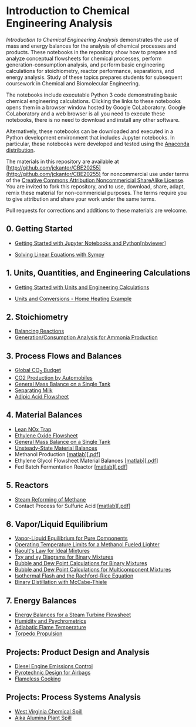 # Introduction to Chemical Engineering Analysis

_Introduction to Chemical Engineering Analysis_ demonstrates the use of mass and energy balances for the analysis of chemical processes and products. These notebooks in the repository show how to prepare and analyze conceptual flowsheets for chemical processes, perform generation-consumption analysis, and perform basic engineering calculations for stoichiometry, reactor performance, separations, and energy analysis. Study of these topics prepares students for subsequent coursework in Chemical and Biomolecular Engineering.

The notebooks include executable Python 3 code demonstrating basic chemical engineering calculations. Clicking the links to these notebooks opens them in a browser window hosted by Google CoLaboratory. Google CoLaboratory and a web browser is all you need to execute these notebooks, there is no need to download and install any other software. 

Alternatively, these notebooks can be downloaded and executed in a Python development environment that includes Jupyter notebooks. In particular, these notebooks were developed and tested using the [Anaconda distribution](https://www.anaconda.com/download/).

The materials in this repository are available at [http://github.com/jckantor/CBE20255](http://github.com/jckantor/CBE20255) for noncommercial use under terms of the [Creative Commons Attribution Noncommericial ShareAlike License](http://creativecommons.org/licenses/by-nc-sa/4.0/). You are invited to fork this repository, and to use, download, share, adapt, remix these material for non-commericial purposes. The terms require you to give attribution and share your work under the same terms. 

Pull requests for corrections and additions to these materials are welcome.

## 0. Getting Started

* [Getting Started with Jupyter Notebooks and Python](https://colab.research.google.com/github/jckantor/CBE20255/blob/master/notebooks/Getting_Started_with_Jupyter_Notebooks_and_Python.ipynb)[[nbviewer](https://nbviewer.jupyter.org/github/jckantor/CBE20255/blob/master/notebooks/Getting_Started_with_Jupyter_Notebooks_and_Python.ipynb)]

* [Solving Linear Equations with Sympy](https://colab.research.google.com/github/jckantor/CBE20255/blob/master/notebooks/Solving_Linear_Equations_with_Sympy.ipynb)

## 1. Units, Quantities, and Engineering Calculations

* [Getting Started with Units and Engineering Calculations](https://colab.research.google.com/github/jckantor/CBE20255/blob/master/notebooks/Units_and_Engineering_Calculations.ipynb)

* [Units and Conversions - Home Heating Example](https://colab.research.google.com/github/jckantor/CBE20255/blob/master/Units_and_Conversions_Home_Heating_Example.ipynb)

## 2. Stoichiometry

* [Balancing Reactions](https://colab.research.google.com/github/jckantor/CBE20255/blob/master/notebooks/Balancing%20Reactions.ipynb)
* [Generation/Consumption Analysis for Ammonia Production](https://colab.research.google.com/jckantor/CBE20255/blob/master/notebooks/Generation%20Consumption%20Analysis%20for%20Ammonia%20Production.ipynb)

## 3. Process Flows and Balances

* [Global CO<sub>2</sub> Budget](https://colab.research.google.com/github/jckantor/CBE20255/blob/master/notebooks/Global%20CO2%20Budget.ipynb)
* [CO2 Production by Automobiles](https://colab.research.google.com/github/jckantor/CBE20255/blob/master/notebooks/CO2%20Production%20by%20Automobiles.ipynb)
* [General Mass Balance on a Single Tank](https://colab.research.google.com/github/jckantor/CBE20255/blob/master/notebooks/General%20Mass%20Balance%20on%20a%20Single%20Tank.ipynb)
* [Separating Milk](https://colab.research.google.com/github/jckantor/CBE20255/blob/master/notebooks/Separating_Milk.ipynb)
* [Adipic Acid Flowsheet](https://colab.research.google.com/github/jckantor/CBE20255/blob/master/notebooks/Adipic%20Acid%20Flowsheet.ipynb)

## 4. Material Balances

* [Lean NOx Trap](https://colab.research.google.com/github/jckantor/CBE20255/blob/master/notebooks/Lean%20NOx%20Trap.ipynb)
* [Ethylene Oxide Flowsheet](https://colab.research.google.com/github/jckantor/CBE20255/blob/master/notebooks/Ethylene%20Oxide%20Flowsheet.ipynb)
* [General Mass Balance on a Single Tank](https://colab.research.google.com/github/jckantor/CBE20255/blob/master/notebooks/General%20Mass%20Balance%20on%20a%20Single%20Tank.ipynb)
* [Unsteady-State Material Balances](https://colab.research.google.com/github/jckantor/CBE20255/blob/master/notebooks/Unsteady-State%20Material%20Balances.ipynb)
* Methanol Production [[matlab](https://github.com/jckantor/CBE20255/blob/master/matlab/Methanol_Production.m)][[.pdf](http://jckantor.github.com/CBE20255/pdf/Methanol_Production.pdf)]
* Ethylene Glycol Flowsheet Material Balances [[matlab](https://github.com/jckantor/CBE20255/blob/master/matlab/Ethylene_Glycol_Flowsheet_Material_Balances.m)][[.pdf](http://jckantor.github.com/CBE20255/pdf/Ethylene_Glycol_Flowsheet_Material_Balances.pdf)]
* Fed Batch Fermentation Reactor [[matlab](https://github.com/jckantor/CBE20255/blob/master/matlab/Fed_Batch_Fermentation_Reactor.m)][[.pdf](http://jckantor.github.com/CBE20255/pdf/Fed_Batch_Fermentation_Reactor.pdf)]

## 5. Reactors

* [Steam Reforming of Methane](https://colab.research.google.com/github/jckantor/CBE20255/blob/master/notebooks/Steam%20Reforming%20of%20Methane.ipynb)
* Contact Process for Sulfuric Acid [[matlab](https://github.com/jckantor/CBE20255/blob/master/matlab/Contact_Process_for_Sulfuric_Acid.m)][[.pdf](http://jckantor.github.com/CBE20255/pdf/Contact_Process_for_Sulfuric_Acid.pdf)]

## 6. Vapor/Liquid Equilibrium

* [Vapor-Liquid Equilibrium for Pure Components](https://colab.research.google.com/github/jckantor/CBE20255/blob/master/notebooks/Vapor-Liquid%20Equilibrium%20for%20a%20Pure%20Component.ipynb)
* [Operating Temperature Limits for a Methanol Fueled Lighter](https://colab.research.google.com/github/jckantor/CBE20255/blob/master/notebooks/Operating%20Temperature%20Limits%20for%20a%20Methanol%20Fueled%20Lighter.ipynb)
* [Raoult's Law for Ideal Mixtures](https://colab.research.google.com/github/jckantor/CBE20255/blob/master/notebooks/Raoult's_Law_for_Ideal_Mixtures.ipynb)
* [Txy and xy Diagrams for Binary Mixtures](https://colab.research.google.com/github/jckantor/CBE20255/blob/master/notebooks/Txy_and_xy_Diagrams_for_Binary_Mixtures.ipynb)
* [Bubble and Dew Point Calculations for Binary Mixtures](https://colab.research.google.com/github/jckantor/CBE20255/blob/master/notebooks/Bubble%20and%20Dew%20Point%20Calculations%20for%20Binary%20Mixtures.ipynb)
* [Bubble and Dew Point Calculations for Multicomponent Mixtures](https://colab.research.google.com/github/jckantor/CBE20255/blob/master/notebooks/Bubble%20and%20Dew%20Point%20Calculations%20for%20Multicomponent%20Mixtures.ipynb)
* [Isothermal Flash and the Rachford-Rice Equation](https://colab.research.google.com/github/jckantor/CBE20255/blob/master/notebooks/Isothermal_Flash_and_the_Rachford-Rice_Equation.ipynb)
* [Binary Distillation with McCabe-Thiele](https://colab.research.google.com/github/jckantor/CBE20255/blob/master/notebooks/Binary%20Distillation%20with%20McCabe-Thiele.ipynb)

## 7. Energy Balances

* [Energy Balances for a Steam Turbine Flowsheet]()
* [Humidity and Psychrometrics](https://colab.research.google.com/github/jckantor/CBE20255/blob/master/notebooks/Humidity%20and%20Psychrometrics.ipynb)
* [Adiabatic Flame Temperature](https://colab.research.google.com/github/jckantor/CBE20255/blob/master/notebooks/Adiabatic%20Flame%20Temperature.ipynb)
* [Torpedo Propulsion](https://colab.research.google.com/github/jckantor/CBE20255/blob/master/notebooks/Torpedo%20Propulsion.ipynb)

## Projects: Product Design and Analysis

* [Diesel Engine Emissions Control](https://colab.research.google.com/github/jckantor/CBE20255/blob/master/notebooks/Diesel%20Engine%20Emissions%20Control.ipynb)
* [Pyrotechnic Design for Airbags](https://colab.research.google.com/github/jckantor/CBE20255/blob/master/notebooks/Pyrotechnic%20Design%20for%20Airbags.ipynb)
* [Flameless Cooking](https://colab.research.google.com/github/jckantor/CBE20255/blob/master/notebooks/Flameless%20Cooking.ipynb)

## Projects: Process Systems Analysis

* [West Virginia Chemical Spill](https://colab.research.google.com/github/jckantor/CBE20255/blob/master/notebooks/West%20Virginia%20Chemical%20Spill.ipynb)
* [Ajka Alumina Plant Spill](https://colab.research.google.com/github/jckantor/CBE20255/blob/master/notebooks/Ajka%20Alumina%20Plant%20Spill.ipynb)
